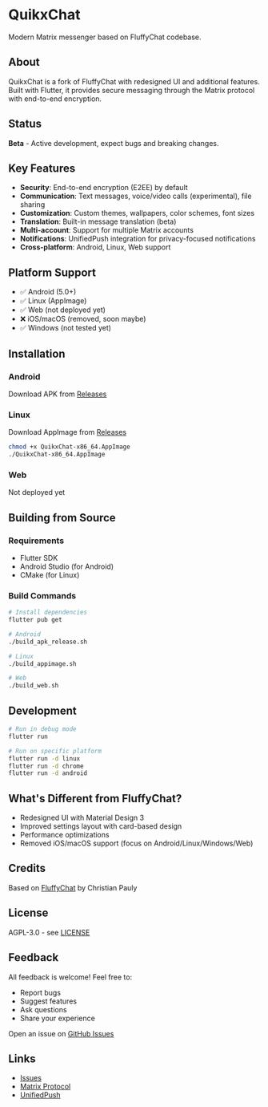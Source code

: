 # QuikxChat

Modern Matrix messenger based on FluffyChat codebase.

## About

QuikxChat is a fork of FluffyChat with redesigned UI and additional features. Built with Flutter, it provides secure messaging through the Matrix protocol with end-to-end encryption.

## Status

**Beta** - Active development, expect bugs and breaking changes.

## Key Features

- **Security**: End-to-end encryption (E2EE) by default
- **Communication**: Text messages, voice/video calls (experimental), file sharing
- **Customization**: Custom themes, wallpapers, color schemes, font sizes
- **Translation**: Built-in message translation (beta)
- **Multi-account**: Support for multiple Matrix accounts
- **Notifications**: UnifiedPush integration for privacy-focused notifications
- **Cross-platform**: Android, Linux, Web support

## Platform Support

- ✅ Android (5.0+)
- ✅ Linux (AppImage)
- ✅ Web (not deployed yet)
- ❌ iOS/macOS (removed, soon maybe)
- ✅ Windows (not tested yet)

## Installation

### Android
Download APK from [Releases](https://github.com/IQUXAe/Quikx_chat/releases)

### Linux
Download AppImage from [Releases](https://github.com/IQUXAe/Quikx_chat/releases)

```bash
chmod +x QuikxChat-x86_64.AppImage
./QuikxChat-x86_64.AppImage
```

### Web
Not deployed yet

## Building from Source

### Requirements
- Flutter SDK
- Android Studio (for Android)
- CMake (for Linux)

### Build Commands
```bash
# Install dependencies
flutter pub get

# Android
./build_apk_release.sh

# Linux
./build_appimage.sh

# Web
./build_web.sh
```

## Development

```bash
# Run in debug mode
flutter run

# Run on specific platform
flutter run -d linux
flutter run -d chrome
flutter run -d android
```

## What's Different from FluffyChat?

- Redesigned UI with Material Design 3
- Improved settings layout with card-based design
- Performance optimizations
- Removed iOS/macOS support (focus on Android/Linux/Windows/Web)

## Credits

Based on [FluffyChat](https://github.com/krille-chan/fluffychat) by Christian Pauly

## License

AGPL-3.0 - see [LICENSE](LICENSE)

## Feedback

All feedback is welcome! Feel free to:
- Report bugs
- Suggest features
- Ask questions
- Share your experience

Open an issue on [GitHub Issues](https://github.com/IQUXAe/Quikx_chat/issues)

## Links

- [Issues](https://github.com/IQUXAe/Quikx_chat/issues)
- [Matrix Protocol](https://matrix.org)
- [UnifiedPush](https://unifiedpush.org)
